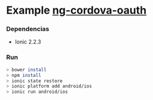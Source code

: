 # Example [ng-cordova-oauth](https://github.com/nraboy/ng-cordova-oauth)

### Dependencias
  * Ionic 2.2.3

### Run
```sh
> bower install
> npm install
> ionic state restore
> ionic platform add android/ios
> ionic run android/ios
```